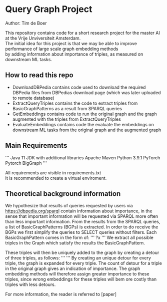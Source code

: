 # Query Graph Project
Author: Tim de Boer 

This repository contains code for a short research project for the master AI at the Vrije Unviversiteit Amsterdam.  
The initial idea for this project is that we may be able to improve performance of large scale graph embedding methods  
by adding information about importance of triples, as measured on downstream ML tasks.

## How to read this repo

- DownloadDBPedia contains code used to download the required DBPedia files from DBPedias download page (which was later uploaded to remote database)   
- ExtractQueryTriples contains the code to extract triples from BasicGraphPatterns as a result from SPARQL queries  
- GetEmbeddings contains code to run the original graph and the graph augmented with the triples from ExtractQueryTriples  
- EvaluateEmbeddings contains code the evaluate the embeddings on downstream ML tasks from the original graph and the augmented graph  

## Main Requirements

'''
Java 11 JDK with additional libraries
Apache Maven
Python 3.9.1
PyTorch
Pytorch BigGraph
'''

All requirements are visible in requirements.txt  
It is recommended to create a virtual enviroment.

## Theoretical background information

We hypothesize that results of queries requested by users via https://dbpedia.org/sparql contain information about importance,
in the sense that important information will be requested via SPARQL more often than less important information.
From the results from the SPARQL queries, a list of BasicGraphPatterns (BGPs) is extracted.
In order to do receive the BGPs we first simplify the queries to SELECT queries without filters.
Each BasicGraphPattern comes in the form of: 
'''
<subject> <relation> ?x 
'''
We extract all possible triples in the Graph which satisfy the results the BasicGraphPattern.

These triples will then be uniquely added to the graph by creating a detour of three triples, as follows:
'''
<subject> <connectionRelation> <uniqueSubjectID>
<uniqueSubjectID> <relation> <uniqueObjectID> 
<uniqueObjectId> <connectionRelation> <object>
'''
By creating an unique detour for every triple, the graph is expanded for every triple.
The count of detour for a triple in the original graph gives an indication of importance.
The graph embedding methods will therefore assign greater importance to these triples, since wrong embeddings for these triples will bem ore costly than triples with less detours.

For more information, the reader is referred to [paper]
